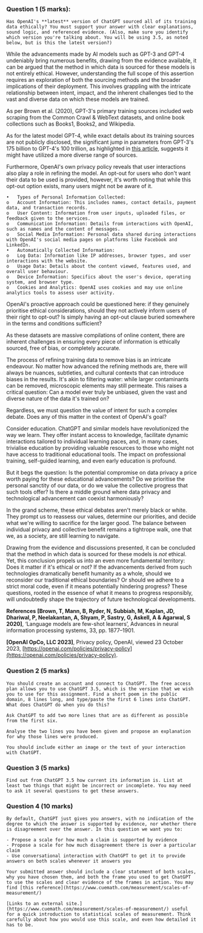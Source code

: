 ### Question 1 (5 marks): 

```
Has OpenAI's **latest** version of ChatGPT sourced all of its training data ethically? You must support your answer with clear explanations, sound logic, and referenced evidence. (Also, make sure you identify which version you're talking about. You will be using 3.5, as noted below, but is this the latest version?)
```

While the advancements made by AI models such as GPT-3 and GPT-4 undeniably bring numerous benefits, drawing from the evidence available, it can be argued that the method in which data is sourced for these models is not entirely ethical. However, understanding the full scope of this assertion requires an exploration of both the sourcing methods and the broader implications of their deployment. This involves grappling with the intricate relationship between intent, impact, and the inherent challenges tied to the vast and diverse data on which these models are trained.

As per Brown et al. (2020), GPT-3's primary training sources included web scraping from the Common Crawl & WebText datasets, and online book collections such as Books1, Books2, and Wikipedia.

As for the latest model GPT-4, while exact details about its training sources are not publicly disclosed, the significant jump in parameters from GPT-3's 175 billion to GPT-4's 100 trillion, as highlighted in [this article](https://simplified.com/blog/ai-writing/chatgpt-vs-gpt-3/), suggests it might have utilized a more diverse range of sources.

Furthermore, OpenAI's own privacy policy reveals that user interactions also play a role in refining the model. An opt-out for users who don't want their data to be used is provided, however, it's worth noting that while this opt-out option exists, many users might not be aware of it. 

```
•	Types of Personal Information Collected:
o	Account Information: This includes names, contact details, payment data, and transaction records.
o	User Content: Information from user inputs, uploaded files, or feedback given to the services.
o	Communication Information: Details from interactions with OpenAI, such as names and the content of messages.
o	Social Media Information: Personal data shared during interactions with OpenAI's social media pages on platforms like Facebook and LinkedIn.
•	Automatically Collected Information:
o	Log Data: Information like IP addresses, browser types, and user interactions with the website.
o	Usage Data: Details about the content viewed, features used, and overall user behaviour.
o	Device Information: Specifics about the user's device, operating system, and browser type.
o	Cookies and Analytics: OpenAI uses cookies and may use online analytics tools to assess user activity.

```

OpenAI's proactive approach could be questioned here: if they genuinely prioritise ethical considerations, should they not actively inform users of their right to opt-out? Is simply having an opt-out clause buried somewhere in the terms and conditions sufficient?

As these datasets are massive compilations of online content, there are inherent challenges in ensuring every piece of information is ethically sourced, free of bias, or completely accurate.

The process of refining training data to remove bias is an intricate endeavour. No matter how advanced the refining methods are, there will always be nuances, subtleties, and cultural contexts that can introduce biases in the results. It's akin to filtering water: while larger contaminants can be removed, microscopic elements may still permeate. This raises a critical question: Can a model ever truly be unbiased, given the vast and diverse nature of the data it's trained on?

Regardless, we must question the value of intent for such a complex debate. Does any of this matter in the context of OpenAI's goal? 

Consider education. ChatGPT and similar models have revolutionized the way we learn. They offer instant access to knowledge, facilitate dynamic interactions tailored to individual learning paces, and, in many cases, trivialise education by providing valuable resources to those who might not have access to traditional educational tools. The impact on professional training, self-guided learning, and even early education is profound.

But it begs the question: Is the potential compromise on data privacy a price worth paying for these educational advancements? Do we prioritise the personal sanctity of our data, or do we value the collective progress that such tools offer? Is there a middle ground where data privacy and technological advancement can coexist harmoniously?

In the grand scheme, these ethical debates aren't merely black or white. They prompt us to reassess our values, determine our priorities, and decide what we're willing to sacrifice for the larger good. The balance between individual privacy and collective benefit remains a tightrope walk, one that we, as a society, are still learning to navigate.

Drawing from the evidence and discussions presented, it can be concluded that the method in which data is sourced for these models is *not* ethical. Yet, this conclusion propels us into an even more fundamental territory: Does it matter if it's ethical or not? If the advancements derived from such technologies dramatically benefit humanity as a whole, should we reconsider our traditional ethical boundaries? Or should we adhere to a strict moral code, even if it means potentially hindering progress? These questions, rooted in the essence of what it means to progress responsibly, will undoubtedly shape the trajectory of future technological developments.


**References**
**[Brown, T, Mann, B, Ryder, N, Subbiah, M, Kaplan, JD, Dhariwal, P, Neelakantan, A, Shyam, P, Sastry, G, Askell, A & Agarwal, S 2020]**, ‘Language models are few-shot learners’, Advances in neural information processing systems, 33, pp. 1877–1901.

**[OpenAI OpCo, LLC 2023]**, Privacy policy, OpenAI, viewed 23 October 2023, [https://openai.com/policies/privacy-policy](https://openai.com/policies/privacy-policy).
### Question 2 (5 marks)

```
You should create an account and connect to ChatGPT. The free access plan allows you to use ChatGPT 3.5, which is the version that we wish you to use for this assignment. Find a short poem in the public domain, 8 lines long, and type/paste the first 6 lines into ChatGPT. What does ChatGPT do when you do this? 

Ask ChatGPT to add two more lines that are as different as possible from the first six. 

Analyse the two lines you have been given and propose an explanation for why those lines were produced.

You should include either an image or the text of your interaction with ChatGPT.
```
### Question 3 (5 marks)

```
Find out from ChatGPT 3.5 how current its information is. List at least two things that might be incorrect or incomplete. You may need to ask it several questions to get these answers.
```

### Question 4 (10 marks)

```
By default, ChatGPT just gives you answers, with no indication of the degree to which the answer is supported by evidence, nor whether there is disagreement over the answer. In this question we want you to:

- Propose a scale for how much a claim is supported by evidence
- Propose a scale for how much disagreement there is over a particular claim
- Use conversational interaction with ChatGPT to get it to provide answers on both scales whenever it answers you

Your submitted answer should include a clear statement of both scales, why you have chosen them, and both the frame you used to get ChatGPT to use the scales and clear evidence of the frames in action. You may find [this reference](https://www.cuemath.com/measurement/scales-of-measurement/)

[Links to an external site.](https://www.cuemath.com/measurement/scales-of-measurement/) useful for a quick introduction to statistical scales of measurement. Think carefully about how you would use this scale, and even how detailed it has to be.
```